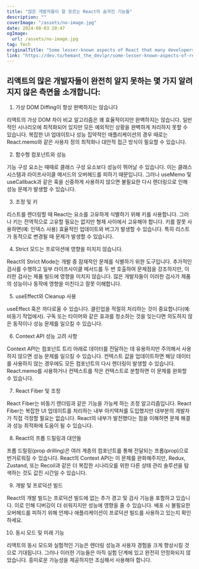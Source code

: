 ```yaml
---
title: "많은 개발자들이 잘 모르는 React의 숨겨진 기능들"
description: ""
coverImage: "/assets/no-image.jpg"
date: 2024-08-03 20:47
ogImage: 
  url: /assets/no-image.jpg
tag: Tech
originalTitle: "Some lesser-known aspects of React that many developers might not be fully aware"
link: "https://dev.to/hemant_the_devlpr/some-lesser-known-aspects-of-react-that-many-developers-might-not-be-fully-aware-405b"
---
```



## 리액트의 많은 개발자들이 완전히 알지 못하는 몇 가지 알려지지 않은 측면을 소개합니다:

1. 가상 DOM Diffing이 항상 완벽하지는 않습니다

리액트의 가상 DOM 차이 비교 알고리즘은 꽤 효율적이지만 완벽하지는 않습니다. 일반적인 시나리오에 최적화되어 있지만 모든 예외적인 상황을 완벽하게 처리하지 못할 수 있습니다. 복잡한 UI 업데이트나 성능 집약적인 애플리케이션의 경우 때로는 React.memo와 같은 사용자 정의 최적화나 대안적 접근 방식이 필요할 수 있습니다.

2. 함수형 컴포넌트와 성능

<div class="content-ad"></div>

기능 구성 요소는 때때로 클래스 구성 요소보다 성능이 뛰어날 수 있습니다. 이는 클래스 시스템과 라이프사이클 메서드의 오버헤드를 피하기 때문입니다. 그러나 useMemo 및 useCallback과 같은 훅을 신중하게 사용하지 않으면 불필요한 다시 렌더링으로 인해 성능 문제가 발생할 수 있습니다.

3. 조정 및 키

리스트를 렌더링할 때 React는 요소를 고유하게 식별하기 위해 키를 사용합니다. 그러나 키는 전역적으로 고유할 필요는 없지만 형제 사이에서 고유해야 합니다. 키를 잘못 사용하면(예: 인덱스 사용) 효율적인 업데이트와 버그가 발생할 수 있습니다. 특히 리스트가 동적으로 변경될 때 문제가 발생할 수 있습니다.

4. Strict 모드는 프로덕션에 영향을 미치지 않습니다.

<div class="content-ad"></div>

React의 Strict Mode는 개발 중 잠재적인 문제를 식별하기 위한 도구입니다. 추가적인 검사를 수행하고 일부 라이프사이클 메서드를 두 번 호출하여 문제점을 강조하지만, 이러한 검사는 제품 빌드에 영향을 미치지 않습니다. 많은 개발자들이 이러한 검사가 제품의 성능이나 동작에 영향을 미친다고 잘못 이해합니다.

5. useEffect와 Cleanup 사용

useEffect 훅은 까다로울 수 있습니다. 클린업을 적절히 처리하는 것이 중요합니다(예: 비동기 작업에서). 구독 또는 타이머와 같은 효과를 청소하는 것을 잊는다면 의도하지 않은 동작이나 성능 문제를 일으킬 수 있습니다.

6. Context API 성능 고려 사항

<div class="content-ad"></div>

Context API는 컴포넌트 트리 아래로 데이터를 전달하는 데 유용하지만 주의해서 사용하지 않으면 성능 문제를 일으킬 수 있습니다. 컨텍스트 값을 업데이트하면 해당 데이터를 사용하지 않는 경우에도 모든 컴포넌트의 다시 렌더링이 발생할 수 있습니다. React.memo를 사용하거나 컨텍스트를 작은 컨텍스트로 분할하면 이 문제를 완화할 수 있습니다.

7. React Fiber 및 조정

React Fiber는 비동기 렌더링과 같은 기능을 가능케 하는 조정 알고리즘입니다. React Fiber는 복잡한 UI 업데이트를 처리하는 내부 아키텍처를 도입했지만 대부분의 개발자가 직접 걱정할 필요는 없습니다. React의 내부가 발전했다는 점을 이해하면 문제 해결과 성능 최적화에 도움이 될 수 있습니다.

8. React의 프롭 드릴링과 대안들

<div class="content-ad"></div>

프롭 드릴링(prop drilling)은 여러 계층의 컴포넌트를 통해 전달되는 프롭(prop)으로 번거로워질 수 있습니다. React의 Context API는 이 문제를 완화해주지만, Redux, Zustand, 또는 Recoil과 같은 더 복잡한 시나리오를 위한 다른 상태 관리 솔루션을 탐색하는 것도 값진 시간일 수 있습니다.

9. 개발 및 프로덕션 빌드

React의 개발 빌드는 프로덕션 빌드에 없는 추가 경고 및 검사 기능을 포함하고 있습니다. 이로 인해 디버깅이 더 쉬워지지만 성능에 영향을 줄 수 있습니다. 배포 시 불필요한 오버헤드를 피하기 위해 언제나 애플리케이션이 프로덕션 빌드를 사용하고 있는지 확인하세요.

10. 동시 모드 및 미래 기능

<div class="content-ad"></div>

리액트의 동시 모드와 실험적인 기능은 렌더링 성능과 사용자 경험을 크게 향상시킬 것으로 기대됩니다. 그러나 이러한 기능들은 아직 실험 단계에 있고 완전히 안정화되지 않았습니다. 흥미로운 가능성을 제공하지만 조심해서 사용해야 합니다.